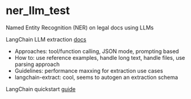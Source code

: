 # ner_llm_test
Named Entity Recognition (NER) on legal docs using LLMs

LangChain LLM extraction [docs](https://python.langchain.com/docs/use_cases/extraction/)
- Approaches: tool/function calling, JSON mode, prompting based
- How to: use reference examples, handle long text, handle files, use parsing approach
- Guidelines: performance maxxing for extraction use cases
- langchain-extract: cool, seems to autogen an extraction schema

LangChain quickstart [guide](https://python.langchain.com/docs/use_cases/extraction/quickstart)
